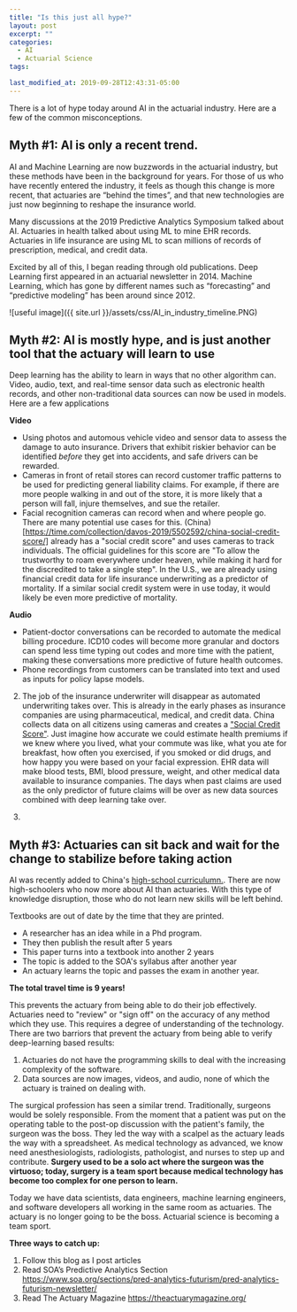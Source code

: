 ```yaml
---
title: "Is this just all hype?"
layout: post
excerpt: ""
categories:
  - AI
  - Actuarial Science
tags:

last_modified_at: 2019-09-28T12:43:31-05:00
---
```


There is a lot of hype today around AI in the actuarial industry.  Here are a few of the common misconceptions.

## Myth #1: AI is only a recent trend.

AI and Machine Learning are now buzzwords in the actuarial industry, but these methods have been in the background for years.  For those of us who have recently entered the industry, it feels as though this change is more recent, that actuaries are “behind the times”, and that new technologies are just now beginning to reshape the insurance world.

Many discussions at the 2019 Predictive Analytics Symposium talked about AI.  Actuaries in health talked about using ML to mine EHR records.  Actuaries in life insurance are using ML to scan millions of records of prescription, medical, and credit data.  

Excited by all of this, I began reading through old publications.  Deep Learning first appeared in an actuarial newsletter in 2014.  Machine Learning, which has gone by different names such as “forecasting” and “predictive modeling” has been around since 2012.

![useful image]({{ site.url }}/assets/css/AI_in_industry_timeline.PNG)


## Myth #2: AI is mostly hype, and is just another tool that the actuary will learn to use

Deep learning has the ability to learn in ways that no other algorithm can.  Video, audio, text, and real-time sensor data such as electronic health records, and other non-traditional data sources can now be used in models.  Here are a few applications

**Video**
- Using photos and automous vehicle video and sensor data to assess the damage to auto insurance.  Drivers that exhibit riskier behavior can be identified *before* they get into accidents, and safe drivers can be rewarded.  
- Cameras in front of retail stores can record customer traffic patterns to be used for predicting general liability claims.  For example, if there are more people walking in and out of the store, it is more likely that a person will fall, injure themselves, and sue the retailer.
- Facial recognition cameras can record when and where people go.  There are many potential use cases for this.  (China)[https://time.com/collection/davos-2019/5502592/china-social-credit-score/] already has a "social credit score" and uses cameras to track individuals.  The official guidelines for this score are "To allow the trustworthy to roam everywhere under heaven, while making it hard for the discredited to take a single step".  In the U.S., we are already using financial credit data for life insurance underwriting as a predictor of mortality.  If a similar social credit system were in use today, it would likely be even more predictive of mortality.

**Audio**
- Patient-doctor conversations can be recorded to automate the medical billing procedure.  ICD10 codes will become more granular and doctors can spend less time typing out codes and more time with the patient, making these conversations more predictive of future health outcomes.
- Phone recordings from customers can be translated into text and used as inputs for policy lapse models.  



2.  The job of the insurance underwriter will disappear as automated underwriting takes over.  This is already in the early phases as insurance companies are using pharmaceutical, medical, and credit data.  China collects data on all citizens using cameras and creates a ["Social Credit Score"](https://www.nytimes.com/2018/07/08/business/china-surveillance-technology.html).  Just imagine how accurate we could estimate health premiums if we knew where you lived, what your commute was like, what you ate for breakfast, how often you exercised, if you smoked or did drugs, and how happy you were based on your facial expression.  EHR data will make blood tests, BMI, blood pressure, weight, and other medical data available to insurance companies.  The days when past claims are used as the only predictor of future claims will be over as new data sources combined with deep learning take over.  

3. 

## Myth #3: Actuaries can sit back and wait for the change to stabilize before taking action

AI was recently added to China's [high-school curriculumn.](https://www.abacusnews.com/digital-life/china-brings-ai-high-school-curriculum/article/2144442).  There are now high-schoolers who now more about AI than actuaries.  With this type of knowledge disruption, those who do not learn new skills will be left behind.

Textbooks are out of date by the time that they are printed.  

- A researcher has an idea while in a Phd program.  
- They then publish the result after 5 years
- This paper turns into a textbook into another 2 years
- The topic is added to the SOA's syllabus after another year
- An actuary learns the topic and passes the exam in another year.

**The total travel time is 9 years!**

This prevents the actuary from being able to do their job effectively.  Actuaries need to "review" or "sign off" on the accuracy of any method which they use.  This requires a degree of understanding of the technology.  There are two barriors that prevent the actuary from being able to verify deep-learning based results:

1. Actuaries do not have the programming skills to deal with the increasing complexity of the software.  
2. Data sources are now images, videos, and audio, none of which the actuary is trained on dealing with.

The surgical profession has seen a similar trend.  Traditionally, surgeons would be solely responsible.  From the moment that a patient was put on the operating table to the post-op discussion with the patient's family, the surgeon was the boss.  They led the way with a scalpel as the actuary leads the way with a spreadsheet.  As medical technology as advanced, we know need anesthesiologists, radiologists, pathologist, and nurses to step up and contribute.  **Surgery used to be a solo act where the surgeon was the virtuoso; today, surgery is a team sport because medical technology has become too complex for one person to learn.**

Today we have data scientists, data engineers, machine learning engineers, and software developers all working in the same room as actuaries.  The actuary is no longer going to be the boss.  Actuarial science is becoming a team sport.


**Three ways to catch up:**

1.  Follow this blog as I post articles
2.	Read SOA’s Predictive Analytics Section https://www.soa.org/sections/pred-analytics-futurism/pred-analytics-futurism-newsletter/
3.	Read The Actuary Magazine https://theactuarymagazine.org/
